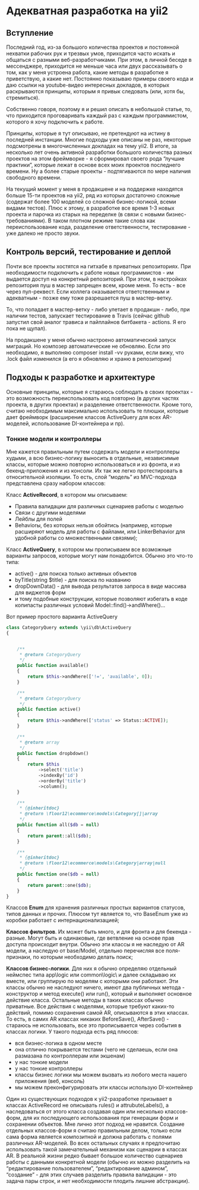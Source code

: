 # Адекватная разработка на yii2
## Вступление
Последний год, из-за большого количества проектов и постоянной нехватки рабочих рук и трезвых умов, приходится часто искать и общаться с разными веб-разработчиками. При этом, в личной беседе в мессенджере, приходится не меньше часа или двух рассказывать о том, как у меня устроена работа, какие методы в разработке я приветствую, а какие нет. Постоянно показываю примеры своего кода и даю ссылки на youtube-видео интересных докладов, в которых раскрываются принципы, которым я привык следовать (или, хотя бы, стремиться).

Собственно говоря, поэтому я и решил описать в небольшой статье, то, что приходится проговаривать каждый раз с каждым программистом, которого я хочу подключить к работе.

Принципы, которые я тут описываю, не претендуют на истину в последней инстанции. Многие подходы уже описаны не раз, некоторые подсмотрены в многочисленных докладах на тему yii2. В итоге, за несколько лет очень активной разработки большого количества разных проектов на этом фреймворке - я сформировал своего рода “лучшие практики”, которые лежат в основе всех моих проектов последнего времени. Ну а более старые проекты - подтягиваются по мере наличия свободного времени.

На текущий момент у меня в продакшене и на поддержке находятся больше 15-ти проектов на yii2, ряд из которых достаточно сложные (содержат более 100 моделей со сложной бизнес-логикой, всеми видами тестов). Плюс к этому, в разработке все время 1-3 новых проекта и парочка из старых на переделке (в связи с новыми бизнес-требованиями).  В таком плотном режиме такие слова как переиспользование кода, разделение ответственности, тестирование - уже далеко не просто звуки. 

## Контроль версий, тестирование и деплой
Почти все проекты хостятся на гитхабе в приватных репозиториях. При необходимости подключить к работе новых программистов - им выдается доступ на конкретный репозиторий. При этом, в настройках репозитория пуш в мастер запрещен всем, кроме меня. То есть - все через пул-реквест. Если коллега оказывается ответственным и адекватным - позже ему тоже разрешается пуш в мастер-ветку.

То, что попадает в мастер-ветку - либо улетает в продакшн - либо, при наличии тестов, запускает тестирование в Travis (сейчас github запустил свой аналог трависа и пайплайнов битбакета - actions. Я его пока не щупал).

На продакшене у меня обычно настроено автоматический запуск миграций. Но композер автоматические не обновляю. Если это необходимо, я выполняю composer install -vv руками, если вижу, что .lock файл изменился (а его я обновляю и храню в репозитории)

## Подходы к разработке и архитектуре

Основные принципы, которые я стараюсь соблюдать в своих проектах - это возможность переиспользовать код повторно (в других частях проекта, в других проектах) и разделение ответственности. Кроме того, считаю необходимым максимально использовать те плюшки, которые дает фреймворк (расширение классов ActiveQuery для всех AR-моделей, использование DI-контейнера и пр).

### Тонкие модели и контроллеры
Мне кажется  правильным путем содержать модели и контроллеры худыми,
а всю бизнес-логику выносить в отдельные, независимые классы, 
которые можно повторно использоваться и из фронта, и из 
бекенд-приложения и из консоли. Их так же легко протестировать в относительной изоляции.
То есть, слой “модель” из MVC-подхода представлена сразу набором классов:

Класс **ActiveRecord**, в котором мы описываем:

- Правила валидации для различных сценариев работы с моделью
- Связи с другими моделями 
- Лейблы для полей
- Behaviorы, без которых нельзя обойтись (например, которые расширяют модель для работы с файлами, или LinkerBehavior для удобной работы со множественными связями);

Класс **ActiveQuery**, в котором мы прописываем все возможные варианты запросов, которые могут нам понадобится. Обычно это что-то типа:
- active() - для поиска только активных объектов
- byTitle(string $title)  - для поиска по названию
- dropDownData() - для вывода результатов запроса в виде массива для виджетов форм
- и тому подобные конструкции, которые позволяют избегать в коде копипасты различных условий Model::find()->andWhere()...

Вот пример простого варианта ActiveQuery
```php
class CategoryQuery extends \yii\db\ActiveQuery
{


    /** 
     * @return CategoryQuery
     */
    public function available()
    {
        return $this->andWhere(['!=', 'available', 0]);
    }

    /**
     * @return CategoryQuery
     */
    public function active()
    {
        return $this->andWhere(['status' => Status::ACTIVE]);
    }

    /**
     * @return array
     */
    public function dropbdown()
    {
        return $this
            ->select('title')
            ->indexBy('id')
            ->orderBy('title')
            ->column();
    }

    /**
     * {@inheritdoc}
     * @return \floor12\ecommerce\models\Category[]|array
     */
    public function all($db = null)
    {
        return parent::all($db);
    }

    /**
     * {@inheritdoc}
     * @return \floor12\ecommerce\models\Category|array|null
     */
    public function one($db = null)
    {
        return parent::one($db);
    }
}


```

Классов **Enum**  для хранения различных простых вариантов статусов, типов данных и прочих. Плюсом тут является то, что BaseEnum уже из коробки работает с интернационализацией;

**Классов фильтров**. Их может быть много, и для фронта и для бекенда - разные. Могут быть и одинаковые, где ветвление на основе прав доступа происходит внутри. Обычно эти классы я не наследую от AR модели, а наследую от base/Model, отдельно перечисляя все поля-признаки, по которым необходимо делать поиск;

**Классов бизнес-логики**. Для них я обычно определяю отдельный неймспес типа app\logic или common\logic\ и далее складываю их вместе, или группирую по моделям с которыми они работают. Эти классы обычно не наследуют ничего, имеют два публичных метода - конструктор и метод execute() или run(), который и выполняет основное действие класса. Остальные методы в таких классах обычно приватные. Все действия с моделями, которые требуют каких-то действий, помимо сохранения самой AR, описываются в этих классах. То есть, в самих AR классах никаких BeforeSave(), AfterSave() - стараюсь не использовать, все это прописывается через события в классах логики. У такого подхода есть ряд плюсов:
 
- вся бизнес-логика в одном месте
- она отлично покрывается тестами (чего не сделаешь, если она размазана по контроллерам или экшенам)
- у нас тонкие модели
- у нас тонкие контроллеры
- классы бизнес логики мы можем вызвать из любого места нашего приложения (веб, консоль)
- мы можем преконфигурировать эти классы использую DI-контейнер

Один из существующих подходов к yii2-разработке призывает в классах ActiveRecord не описывать rules() и attrubuteLabels(), а наследоваться от этого класса создавая один или несколько классов-форм, для их последующего использования при генерации форм и сохранении объектов. Мне лично этот подход не нравится. Создание отдельных классов-форм я считаю правильным делом, только если сама форма является композитной и должна работать с полями различных AR-моделей. Во всех остальных случаях я предпочитаю использовать такой замечательный механизм как сценарии в классах AR. В реальной жизни редко бывает большое количество сценариев работы с данными конкретной модели (обычно их можно разделить на “редактирование пользователем”, “редактирование админом”, “создание” - для этих случаев разделить правила валидации - это задача пары строк, и нет необходимости плодить лишние абстракции).  

